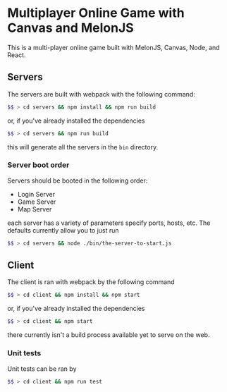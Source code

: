 # Multiplayer Online Game with Canvas and MelonJS

This is a multi-player online game built with MelonJS, Canvas, Node, and React.

## Servers

The servers are built with webpack with the following command:

```bash
$$ > cd servers && npm install && npm run build
```

or, if you've already installed the dependencies

```bash
$$ > cd servers && npm run build
```

this will generate all the servers in the `bin` directory.

### Server boot order

Servers should be booted in the following order:

- Login Server
- Game Server
- Map Server

each server has a variety of parameters specify ports, hosts, etc. The defaults currently allow you to just run

```bash
$$ > cd servers && node ./bin/the-server-to-start.js
```

## Client

The client is ran with webpack by the following command

```bash
$$ > cd client && npm install && npm start
```

or, if you've already installed the dependencies

```bash
$$ > cd client && npm start
```

there currently isn't a build process available yet to serve on the web. 

### Unit tests

Unit tests can be ran by

```bash
$$ > cd client && npm run test
```